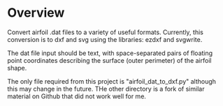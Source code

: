 # Overview

Convert airfoil .dat files to a variety of useful formats. Currently, this conversion is to dxf and svg using the libraries: ezdxf and svgwrite.

The dat file input should be text, with space-separated pairs of floating point coordinates describing the surface (outer perimeter) of the airfoil shape.

The only file required from this project is "airfoil_dat_to_dxf.py"  although this may change in the future. THe other directory is a fork of similar material on Github that did not work well for me.
